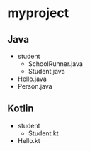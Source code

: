 # myproject

## Java

- student
  - SchoolRunner.java
  - Student.java
- Hello.java
- Person.java

## Kotlin
- student
  - Student.kt
- Hello.kt


